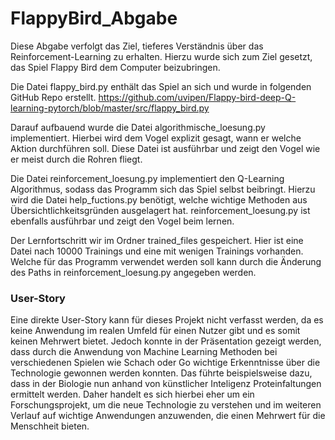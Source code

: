 # FlappyBird_Abgabe
Diese Abgabe verfolgt das Ziel, tieferes Verständnis über das Reinforcement-Learning zu erhalten. 
Hierzu wurde sich zum Ziel gesetzt, das Spiel Flappy Bird dem Computer beizubringen. 

Die Datei flappy_bird.py enthält das Spiel an sich und wurde in folgenden GitHub Repo erstellt.
https://github.com/uvipen/Flappy-bird-deep-Q-learning-pytorch/blob/master/src/flappy_bird.py

Darauf aufbauend wurde die Datei algorithmische_loesung.py implementiert. Hierbei wird dem Vogel explizit gesagt, wann er welche Aktion durchführen soll. 
Diese Datei ist ausführbar und zeigt den Vogel wie er meist durch die Rohren fliegt. 

Die Datei reinforcement_loesung.py implementiert den Q-Learning Algorithmus, sodass das Programm sich das Spiel selbst beibringt. 
Hierzu wird die Datei help_fuctions.py benötigt, welche wichtige Methoden aus Übersichtlichkeitsgründen ausgelagert hat.
reinforcement_loesung.py ist ebenfalls ausführbar und zeigt den Vogel beim lernen. 

Der Lernfortschritt wir im Ordner trained_files gespeichert. Hier ist eine Datei nach 10000 Trainings und eine mit wenigen Trainings vorhanden. 
Welche für das Programm verwendet werden soll kann durch die Änderung des Paths in reinforcement_loesung.py angegeben werden.      


### User-Story
Eine direkte User-Story kann für dieses Projekt nicht verfasst werden, da es keine Anwendung im realen Umfeld für einen Nutzer gibt und es somit keinen Mehrwert bietet. Jedoch konnte in der Präsentation gezeigt werden, dass durch die Anwendung von Machine Learning Methoden bei verschiedenen Spielen wie Schach oder Go wichtige Erkenntnisse über die Technologie gewonnen werden konnten. Das führte beispielsweise dazu, dass in der Biologie nun anhand von künstlicher Inteligenz Proteinfaltungen ermittelt werden. Daher handelt es sich hierbei eher um ein Forschungsprojekt, um die neue Technologie zu verstehen und im weiteren Verlauf auf wichtige Anwendungen anzuwenden, die einen Mehrwert für die Menschheit bieten.
